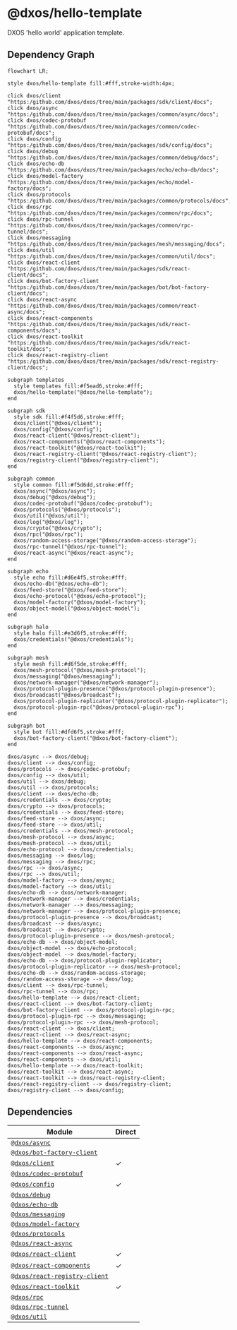 # @dxos/hello-template

DXOS 'hello world' application template.

## Dependency Graph

```mermaid
flowchart LR;

style dxos/hello-template fill:#fff,stroke-width:4px;

click dxos/client "https:/github.com/dxos/dxos/tree/main/packages/sdk/client/docs";
click dxos/async "https:/github.com/dxos/dxos/tree/main/packages/common/async/docs";
click dxos/codec-protobuf "https:/github.com/dxos/dxos/tree/main/packages/common/codec-protobuf/docs";
click dxos/config "https:/github.com/dxos/dxos/tree/main/packages/sdk/config/docs";
click dxos/debug "https:/github.com/dxos/dxos/tree/main/packages/common/debug/docs";
click dxos/echo-db "https:/github.com/dxos/dxos/tree/main/packages/echo/echo-db/docs";
click dxos/model-factory "https:/github.com/dxos/dxos/tree/main/packages/echo/model-factory/docs";
click dxos/protocols "https:/github.com/dxos/dxos/tree/main/packages/common/protocols/docs";
click dxos/rpc "https:/github.com/dxos/dxos/tree/main/packages/common/rpc/docs";
click dxos/rpc-tunnel "https:/github.com/dxos/dxos/tree/main/packages/common/rpc-tunnel/docs";
click dxos/messaging "https:/github.com/dxos/dxos/tree/main/packages/mesh/messaging/docs";
click dxos/util "https:/github.com/dxos/dxos/tree/main/packages/common/util/docs";
click dxos/react-client "https:/github.com/dxos/dxos/tree/main/packages/sdk/react-client/docs";
click dxos/bot-factory-client "https:/github.com/dxos/dxos/tree/main/packages/bot/bot-factory-client/docs";
click dxos/react-async "https:/github.com/dxos/dxos/tree/main/packages/common/react-async/docs";
click dxos/react-components "https:/github.com/dxos/dxos/tree/main/packages/sdk/react-components/docs";
click dxos/react-toolkit "https:/github.com/dxos/dxos/tree/main/packages/sdk/react-toolkit/docs";
click dxos/react-registry-client "https:/github.com/dxos/dxos/tree/main/packages/sdk/react-registry-client/docs";

subgraph templates
  style templates fill:#f5ead6,stroke:#fff;
  dxos/hello-template("@dxos/hello-template");
end

subgraph sdk
  style sdk fill:#f4f5d6,stroke:#fff;
  dxos/client("@dxos/client");
  dxos/config("@dxos/config");
  dxos/react-client("@dxos/react-client");
  dxos/react-components("@dxos/react-components");
  dxos/react-toolkit("@dxos/react-toolkit");
  dxos/react-registry-client("@dxos/react-registry-client");
  dxos/registry-client("@dxos/registry-client");
end

subgraph common
  style common fill:#f5d6dd,stroke:#fff;
  dxos/async("@dxos/async");
  dxos/debug("@dxos/debug");
  dxos/codec-protobuf("@dxos/codec-protobuf");
  dxos/protocols("@dxos/protocols");
  dxos/util("@dxos/util");
  dxos/log("@dxos/log");
  dxos/crypto("@dxos/crypto");
  dxos/rpc("@dxos/rpc");
  dxos/random-access-storage("@dxos/random-access-storage");
  dxos/rpc-tunnel("@dxos/rpc-tunnel");
  dxos/react-async("@dxos/react-async");
end

subgraph echo
  style echo fill:#d6e4f5,stroke:#fff;
  dxos/echo-db("@dxos/echo-db");
  dxos/feed-store("@dxos/feed-store");
  dxos/echo-protocol("@dxos/echo-protocol");
  dxos/model-factory("@dxos/model-factory");
  dxos/object-model("@dxos/object-model");
end

subgraph halo
  style halo fill:#e3d6f5,stroke:#fff;
  dxos/credentials("@dxos/credentials");
end

subgraph mesh
  style mesh fill:#d6f5de,stroke:#fff;
  dxos/mesh-protocol("@dxos/mesh-protocol");
  dxos/messaging("@dxos/messaging");
  dxos/network-manager("@dxos/network-manager");
  dxos/protocol-plugin-presence("@dxos/protocol-plugin-presence");
  dxos/broadcast("@dxos/broadcast");
  dxos/protocol-plugin-replicator("@dxos/protocol-plugin-replicator");
  dxos/protocol-plugin-rpc("@dxos/protocol-plugin-rpc");
end

subgraph bot
  style bot fill:#dfd6f5,stroke:#fff;
  dxos/bot-factory-client("@dxos/bot-factory-client");
end

dxos/async --> dxos/debug;
dxos/client --> dxos/config;
dxos/protocols --> dxos/codec-protobuf;
dxos/config --> dxos/util;
dxos/util --> dxos/debug;
dxos/util --> dxos/protocols;
dxos/client --> dxos/echo-db;
dxos/credentials --> dxos/crypto;
dxos/crypto --> dxos/protocols;
dxos/credentials --> dxos/feed-store;
dxos/feed-store --> dxos/async;
dxos/feed-store --> dxos/util;
dxos/credentials --> dxos/mesh-protocol;
dxos/mesh-protocol --> dxos/async;
dxos/mesh-protocol --> dxos/util;
dxos/echo-protocol --> dxos/credentials;
dxos/messaging --> dxos/log;
dxos/messaging --> dxos/rpc;
dxos/rpc --> dxos/async;
dxos/rpc --> dxos/util;
dxos/model-factory --> dxos/async;
dxos/model-factory --> dxos/util;
dxos/echo-db --> dxos/network-manager;
dxos/network-manager --> dxos/credentials;
dxos/network-manager --> dxos/messaging;
dxos/network-manager --> dxos/protocol-plugin-presence;
dxos/protocol-plugin-presence --> dxos/broadcast;
dxos/broadcast --> dxos/async;
dxos/broadcast --> dxos/crypto;
dxos/protocol-plugin-presence --> dxos/mesh-protocol;
dxos/echo-db --> dxos/object-model;
dxos/object-model --> dxos/echo-protocol;
dxos/object-model --> dxos/model-factory;
dxos/echo-db --> dxos/protocol-plugin-replicator;
dxos/protocol-plugin-replicator --> dxos/mesh-protocol;
dxos/echo-db --> dxos/random-access-storage;
dxos/random-access-storage --> dxos/log;
dxos/client --> dxos/rpc-tunnel;
dxos/rpc-tunnel --> dxos/rpc;
dxos/hello-template --> dxos/react-client;
dxos/react-client --> dxos/bot-factory-client;
dxos/bot-factory-client --> dxos/protocol-plugin-rpc;
dxos/protocol-plugin-rpc --> dxos/messaging;
dxos/protocol-plugin-rpc --> dxos/mesh-protocol;
dxos/react-client --> dxos/client;
dxos/react-client --> dxos/react-async;
dxos/hello-template --> dxos/react-components;
dxos/react-components --> dxos/async;
dxos/react-components --> dxos/react-async;
dxos/react-components --> dxos/util;
dxos/hello-template --> dxos/react-toolkit;
dxos/react-toolkit --> dxos/react-async;
dxos/react-toolkit --> dxos/react-registry-client;
dxos/react-registry-client --> dxos/registry-client;
dxos/registry-client --> dxos/config;
```

## Dependencies

| Module | Direct |
|---|---|
| [`@dxos/async`](../../../../packages/common/async/docs/README.md) |  |
| [`@dxos/bot-factory-client`](../../../../packages/bot/bot-factory-client/docs/README.md) |  |
| [`@dxos/client`](../../../../packages/sdk/client/docs/README.md) | &check; |
| [`@dxos/codec-protobuf`](../../../../packages/common/codec-protobuf/docs/README.md) |  |
| [`@dxos/config`](../../../../packages/sdk/config/docs/README.md) | &check; |
| [`@dxos/debug`](../../../../packages/common/debug/docs/README.md) |  |
| [`@dxos/echo-db`](../../../../packages/echo/echo-db/docs/README.md) |  |
| [`@dxos/messaging`](../../../../packages/mesh/messaging/docs/README.md) |  |
| [`@dxos/model-factory`](../../../../packages/echo/model-factory/docs/README.md) |  |
| [`@dxos/protocols`](../../../../packages/common/protocols/docs/README.md) |  |
| [`@dxos/react-async`](../../../../packages/common/react-async/docs/README.md) |  |
| [`@dxos/react-client`](../../../../packages/sdk/react-client/docs/README.md) | &check; |
| [`@dxos/react-components`](../../../../packages/sdk/react-components/docs/README.md) | &check; |
| [`@dxos/react-registry-client`](../../../../packages/sdk/react-registry-client/docs/README.md) |  |
| [`@dxos/react-toolkit`](../../../../packages/sdk/react-toolkit/docs/README.md) | &check; |
| [`@dxos/rpc`](../../../../packages/common/rpc/docs/README.md) |  |
| [`@dxos/rpc-tunnel`](../../../../packages/common/rpc-tunnel/docs/README.md) |  |
| [`@dxos/util`](../../../../packages/common/util/docs/README.md) |  |
